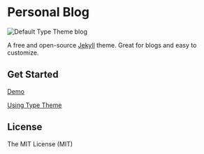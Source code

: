 # Personal Blog 

![Default Type Theme blog](http://i.imgur.com/xPJ714T.png)

A free and open-source [Jekyll](http://jekyllrb.com) theme. Great for blogs and easy to customize.

## Get Started

[Demo](https://xhadesvn.com)

[Using Type Theme](https://rohanchandra.github.io/project/type/)

## License
The MIT License (MIT)
